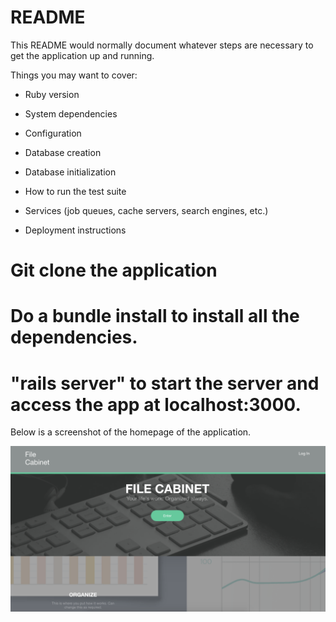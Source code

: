 # README

This README would normally document whatever steps are necessary to get the
application up and running.

Things you may want to cover:

* Ruby version

* System dependencies

* Configuration

* Database creation

* Database initialization

* How to run the test suite

* Services (job queues, cache servers, search engines, etc.)

* Deployment instructions


# Git clone the application

# Do a bundle install to install all the dependencies.

# "rails server" to start the server and access the app at localhost:3000.

Below is a screenshot of the homepage of the application.

![publish message](https://raw.githubusercontent.com/imjuoy/Cabinet/master/Screenshot.png)
